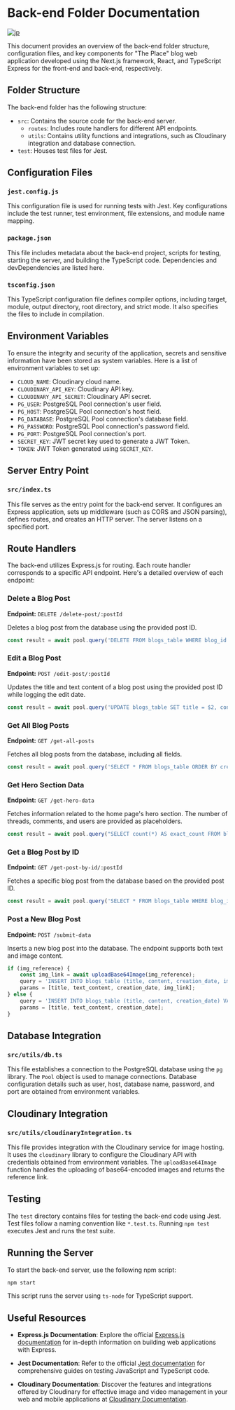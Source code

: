 # Back-end Folder Documentation

[![jp](https://img.shields.io/badge/lang-es-yellow.svg)](https://github.com/IRekik/the-place/blob/main/back-end/README.jp.md)

This document provides an overview of the back-end folder structure, configuration files, and key components for "The Place" blog web application developed using the Next.js framework, React, and TypeScript Express for the front-end and back-end, respectively.

## Folder Structure

The back-end folder has the following structure:

- `src`: Contains the source code for the back-end server.
  - `routes`: Includes route handlers for different API endpoints.
  - `utils`: Contains utility functions and integrations, such as Cloudinary integration and database connection.
- `test`: Houses test files for Jest.

## Configuration Files

### `jest.config.js`

This configuration file is used for running tests with Jest. Key configurations include the test runner, test environment, file extensions, and module name mapping.

### `package.json`

This file includes metadata about the back-end project, scripts for testing, starting the server, and building the TypeScript code. Dependencies and devDependencies are listed here.

### `tsconfig.json`

This TypeScript configuration file defines compiler options, including target, module, output directory, root directory, and strict mode. It also specifies the files to include in compilation.

## Environment Variables

To ensure the integrity and security of the application, secrets and sensitive information have been stored as system variables. Here is a list of environment variables to set up:

- `CLOUD_NAME`: Cloudinary cloud name.
- `CLOUDINARY_API_KEY`: Cloudinary API key.
- `CLOUDINARY_API_SECRET`: Cloudinary API secret.
- `PG_USER`: PostgreSQL Pool connection's user field.
- `PG_HOST`: PostgreSQL Pool connection's host field.
- `PG_DATABASE`: PostgreSQL Pool connection's database field.
- `PG_PASSWORD`: PostgreSQL Pool connection's password field.
- `PG_PORT`: PostgreSQL Pool connection's port.
- `SECRET_KEY`: JWT secret key used to generate a JWT Token.
- `TOKEN`: JWT Token generated using `SECRET_KEY`.

## Server Entry Point

### `src/index.ts`

This file serves as the entry point for the back-end server. It configures an Express application, sets up middleware (such as CORS and JSON parsing), defines routes, and creates an HTTP server. The server listens on a specified port.

## Route Handlers

The back-end utilizes Express.js for routing. Each route handler corresponds to a specific API endpoint. Here's a detailed overview of each endpoint:

### Delete a Blog Post

**Endpoint:** `DELETE /delete-post/:postId`

Deletes a blog post from the database using the provided post ID.

```javascript
const result = await pool.query('DELETE FROM blogs_table WHERE blog_id = $1', [postId]);
```

### Edit a Blog Post

**Endpoint:** `POST /edit-post/:postId`

Updates the title and text content of a blog post using the provided post ID while logging the edit date.

```javascript
const result = await pool.query('UPDATE blogs_table SET title = $2, content = $3, edit_date = $4 WHERE blog_id = $1', [postId, title, text_content, edit_date]);
```

### Get All Blog Posts

**Endpoint:** `GET /get-all-posts`

Fetches all blog posts from the database, including all fields.
```javascript
const result = await pool.query('SELECT * FROM blogs_table ORDER BY creation_date DESC');
```

### Get Hero Section Data

**Endpoint:** `GET /get-hero-data`

Fetches information related to the home page's hero section. The number of threads, comments, and users are provided as placeholders.

```javascript
const result = await pool.query("SELECT count(*) AS exact_count FROM blogs_table");
```

### Get a Blog Post by ID

**Endpoint:** `GET /get-post-by-id/:postId`

Fetches a specific blog post from the database based on the provided post ID.
```javascript
const result = await pool.query('SELECT * FROM blogs_table WHERE blog_id = $1', [postId]);
```

### Post a New Blog Post

**Endpoint:** `POST /submit-data`

Inserts a new blog post into the database. The endpoint supports both text and image content.

```javascript
if (img_reference) {
    const img_link = await uploadBase64Image(img_reference);
    query = 'INSERT INTO blogs_table (title, content, creation_date, img_reference) VALUES ($1, $2, $3, $4) RETURNING *';
    params = [title, text_content, creation_date, img_link];
} else {
    query = 'INSERT INTO blogs_table (title, content, creation_date) VALUES ($1, $2, $3) RETURNING *';
    params = [title, text_content, creation_date];
}
```

## Database Integration

### `src/utils/db.ts`

This file establishes a connection to the PostgreSQL database using the `pg` library. The `Pool` object is used to manage connections. Database configuration details such as user, host, database name, password, and port are obtained from environment variables.

## Cloudinary Integration

### `src/utils/cloudinaryIntegration.ts`

This file provides integration with the Cloudinary service for image hosting. It uses the `cloudinary` library to configure the Cloudinary API with credentials obtained from environment variables. The `uploadBase64Image` function handles the uploading of base64-encoded images and returns the reference link.

## Testing

The `test` directory contains files for testing the back-end code using Jest. Test files follow a naming convention like `*.test.ts`. Running `npm test` executes Jest and runs the test suite.

## Running the Server

To start the back-end server, use the following npm script:

```bash
npm start
```

This script runs the server using `ts-node` for TypeScript support.

## Useful Resources

- **Express.js Documentation**: Explore the official [Express.js documentation](https://expressjs.com/) for in-depth information on building web applications with Express.

- **Jest Documentation**: Refer to the official [Jest documentation](https://jestjs.io/) for comprehensive guides on testing JavaScript and TypeScript code.

- **Cloudinary Documentation**: Discover the features and integrations offered by Cloudinary for effective image and video management in your web and mobile applications at [Cloudinary Documentation](https://cloudinary.com/documentation).
